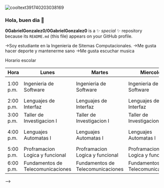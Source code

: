 ![cooltext391740203038169](https://user-images.githubusercontent.com/89551000/131204289-2e45851e-a9c7-4e44-995b-6178d70185e8.png)
### Hola, buen dia 👋

**0GabrielGonzalez0/0GabrielGonzalez0** is a ✨ _special_ ✨ repository because its `README.md` (this file) appears on your GitHub profile.

→Soy estudiante en la Ingenieria de Sitemas Computacionales.
→Me gusta hacer deporte y mantenerme sano
→Me gusta escuchar musica

Horario escolar

| Hora      | Lunes                             | Martes                            | Miercoles                         | Jueves                            | Viernes                |
|-----------|-----------------------------------|-----------------------------------|-----------------------------------|-----------------------------------|------------------------|
| 1:00 p.m. | Ingenieria de Software            | Ingenieria de Software            | Ingenieria de Software            | Ingenieria de Software            | Ingenieria de Software |
| 2:00 p.m. | Lenguajes de Interfaz             | Lenguajes de Interfaz             | Lenguajes de Interfaz             | Lenguajes de Interfaz             |                        |
| 3:00 p.m. | Taller de Investigacion I         | Taller de Investigacion I         | Taller de Investigacion I         | Taller de Investigacion I         |                        |
| 4:00 p.m. | Lenguajes Automatas I             | Lenguajes Automatas I             | Lenguajes Automatas I             | Lenguajes Automatas I             | Lenguajes Automatas I  |
| 5:00 p.m. | Proframacion Logica y funcional   | Proframacion Logica y funcional   | Proframacion Logica y funcional   | Proframacion Logica y funcional   |                        |
| 6:00 p.m. | Fundamentos de Telecomunicaciones | Fundamentos de Telecomunicaciones | Fundamentos de Telecomunicaciones | Fundamentos de Telecomunicaciones |                        |
-->
